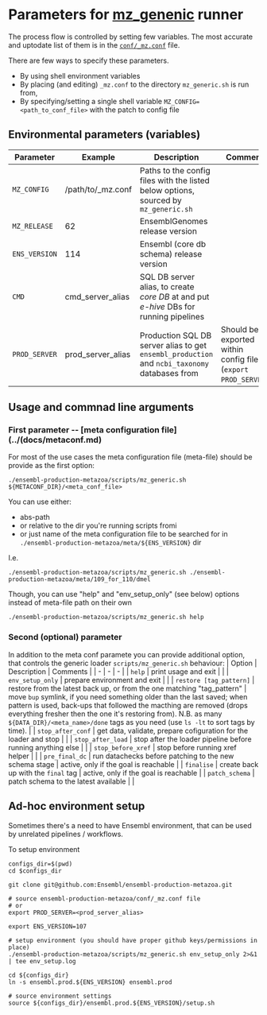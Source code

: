 # Parameters for [mz_genenic](scripts/mz_generic.sh) runner

The process flow is controlled by setting few variables.
The most accurate and uptodate list of them is in the [`conf/_mz.conf`](conf/_mz.conf) file.

There are few ways to specify these parameters.

* By using shell environment variables
* By placing (and editing) `_mz.conf` to the directory `mz_generic.sh` is run from,
* By specifying/setting a single shell variable `MZ_CONFIG=<path_to_conf_file>` with the patch to config file


## Environmental  parameters (variables)
| Parameter | Example | Description | Comment |
| - | - | - | - |
`MZ_CONFIG` | /path/to/_mz.conf | Paths to the config files with the listed below options, sourced by `mz_generic.sh`
`MZ_RELEASE` | 62 | EnsemblGenomes release version
`ENS_VERSION` | 114 | Ensembl (core db schema) release version
`CMD` | cmd_server_alias | SQL DB server alias, to create *core DB* at and put *e-hive* DBs for running pipelines
`PROD_SERVER` | prod_server_alias | Production SQL DB server alias to get `ensembl_production` and `ncbi_taxonomy` databases from | Should be exported within config file (`export PROD_SERVER`)

## Usage and commnad line arguments

### First parameter -- [meta configuration file](../(docs/metaconf.md)
For most of the use cases the meta configuration file (meta-file) should be provide as the first option:
```
./ensembl-production-metazoa/scripts/mz_generic.sh ${METACONF_DIR}/<meta_conf_file>
```
You can use either:
 * abs-path
 * or relative to the dir you're running scripts fromi
 * or just name of the meta configuration file to be searched for in
  `./ensembl-production-metazoa/meta/${ENS_VERSION}` dir

I.e.
```
./ensembl-production-metazoa/scripts/mz_generic.sh ./ensembl-production-metazoa/meta/109_for_110/dmel
```

Though, you can use "help" and "env_setup_only" (see below) options instead of meta-file path on their own
```
./ensembl-production-metazoa/scripts/mz_generic.sh help
```



### Second (optional) parameter
In addition to the meta conf paramete you can provide additional option, that controls the generic loader `scripts/mz_generic.sh` behaviour:
| Option | Description | Comments |
| - | - | - | 
| `help` | print usage and exit | |
| `env_setup_only` | prepare environment and exit | |
| `restore [tag_pattern]` | restore from the latest back up, or from the one matching "tag\_pattern" | move `bup` symlink, if you need something older than the last saved; when pattern is used, back-ups that followed the macthing are removed (drops everything fresher then the one it's restoring from). N.B. as many `${DATA_DIR}/<meta_name>/done` tags as you need (use `ls -lt` to sort tags by time). |
| `stop_after_conf` | get data, validate, prepare cofiguration for the loader and stop | |
| `stop_after_load` | stop after the loader pipeline before running anything else | |
| `stop_before_xref` | stop before running xref helper | |
| `pre_final_dc` | run datachecks before patching to the new schema stage | active, only if the goal is reachable |
| `finalise` | create back up with the `final` tag |  active, only if the goal is reachable |
| `patch_schema` | patch schema to the latest available | | 


## Ad-hoc environment setup
Sometimes there's a need to have Ensembl environment, that can be used by unrelated pipelines / workflows.


To setup environment
```
configs_dir=$(pwd)
cd $configs_dir

git clone git@github.com:Ensembl/ensembl-production-metazoa.git

# source ensembl-production-metazoa/conf/_mz.conf file
# or 
export PROD_SERVER=<prod_server_alias>

export ENS_VERSION=107

# setup environment (you should have proper github keys/permissions in place)
./ensembl-production-metazoa/scripts/mz_generic.sh env_setup_only 2>&1 | tee env_setup.log

cd ${configs_dir}
ln -s ensembl.prod.${ENS_VERSION} ensembl.prod

# source environment settings
source ${configs_dir}/ensembl.prod.${ENS_VERSION}/setup.sh
```
